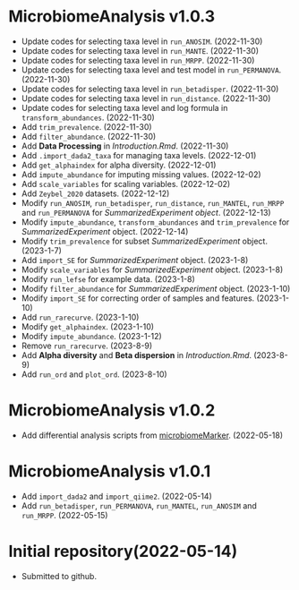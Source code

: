 # MicrobiomeAnalysis v1.0.3

+ Update codes for selecting taxa level in `run_ANOSIM`. (2022-11-30)
+ Update codes for selecting taxa level in `run_MANTE`. (2022-11-30)
+ Update codes for selecting taxa level in `run_MRPP`. (2022-11-30)
+ Update codes for selecting taxa level and test model in `run_PERMANOVA`. (2022-11-30)
+ Update codes for selecting taxa level in `run_betadisper`. (2022-11-30)
+ Update codes for selecting taxa level in `run_distance`. (2022-11-30)
+ Update codes for selecting taxa level and log formula in `transform_abundances`. (2022-11-30)
+ Add `trim_prevalence`. (2022-11-30)
+ Add `filter_abundance`. (2022-11-30)
+ Add **Data Processing** in *Introduction.Rmd*. (2022-11-30)
+ Add `.import_dada2_taxa` for managing taxa levels. (2022-12-01)
+ Add `get_alphaindex` for alpha diversity. (2022-12-01) 
+ Add `impute_abundance` for imputing missing values. (2022-12-02)
+ Add `scale_variables` for scaling variables. (2022-12-02)
+ Add `Zeybel_2020` datasets. (2022-12-12)
+ Modify `run_ANOSIM`, `run_betadisper`, `run_distance`, `run_MANTEL`, `run_MRPP` and `run_PERMANOVA` for *SummarizedExperiment object*. (2022-12-13)
+ Modify `impute_abundance`, `transform_abundances` and `trim_prevalence` for *SummarizedExperiment* object. (2022-12-14)
+ Modify `trim_prevalence` for subset *SummarizedExperiment* object. (2023-1-7)
+ Add `import_SE` for *SummarizedExperiment* object. (2023-1-8)
+ Modify `scale_variables` for *SummarizedExperiment* object. (2023-1-8)
+ Modify `run_lefse` for example data. (2023-1-8)
+ Modify `filter_abundance` for *SummarizedExperiment* object. (2023-1-10)
+ Modify `import_SE` for correcting order of samples and features. (2023-1-10)
+ Add `run_rarecurve`. (2023-1-10)
+ Modify `get_alphaindex`. (2023-1-10)
+ Modify `impute_abundance`. (2023-1-12)
+ Remove `run_rarecurve`. (2023-8-9)
+ Add **Alpha diversity** and **Beta dispersion** in *Introduction.Rmd*. (2023-8-9)
+ Add `run_ord` and `plot_ord`. (2023-8-10)

# MicrobiomeAnalysis v1.0.2

+ Add differential analysis scripts from [microbiomeMarker](https://github.com/yiluheihei/microbiomeMarker). (2022-05-18)


# MicrobiomeAnalysis v1.0.1

+ Add `import_dada2` and `import_qiime2`. (2022-05-14)
+ Add `run_betadisper`, `run_PERMANOVA`, `run_MANTEL`, `run_ANOSIM` and `run_MRPP`. (2022-05-15)


# Initial repository(2022-05-14)

+ Submitted to github.
